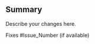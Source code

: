 ## Summary

Describe your changes here.

Fixes #Issue_Number (if available)
<!-- If the issue is found in <https://github.com/dotnet/docs, this takes the form "Fixes dotnet/docs#Issue_Number" -->

